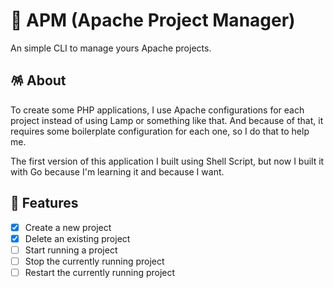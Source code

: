 # 🔌 APM (Apache Project Manager)

An simple CLI to manage yours Apache projects.

## 🪅 About

To create some PHP applications, I use Apache configurations for each project instead of using Lamp or something like that. And because of that, it requires some boilerplate configuration for each one, so I do that to help me.

The first version of this application I built using Shell Script, but now I built it with Go because I'm learning it and because I want.

## 🚀 Features

- [x] Create a new project
- [x] Delete an existing project
- [ ] Start running a project
- [ ] Stop the currently running project
- [ ] Restart the currently running project
